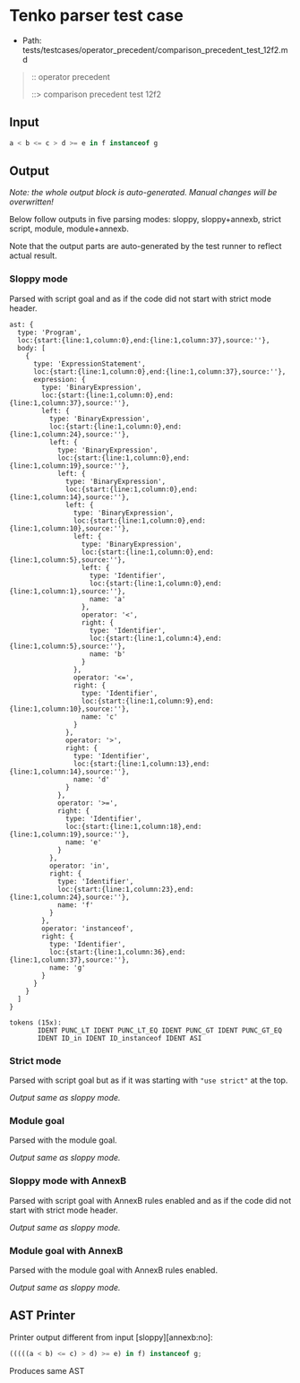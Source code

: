 # Tenko parser test case

- Path: tests/testcases/operator_precedent/comparison_precedent_test_12f2.md

> :: operator precedent
>
> ::> comparison precedent test 12f2

## Input

`````js
a < b <= c > d >= e in f instanceof g
`````

## Output

_Note: the whole output block is auto-generated. Manual changes will be overwritten!_

Below follow outputs in five parsing modes: sloppy, sloppy+annexb, strict script, module, module+annexb.

Note that the output parts are auto-generated by the test runner to reflect actual result.

### Sloppy mode

Parsed with script goal and as if the code did not start with strict mode header.

`````
ast: {
  type: 'Program',
  loc:{start:{line:1,column:0},end:{line:1,column:37},source:''},
  body: [
    {
      type: 'ExpressionStatement',
      loc:{start:{line:1,column:0},end:{line:1,column:37},source:''},
      expression: {
        type: 'BinaryExpression',
        loc:{start:{line:1,column:0},end:{line:1,column:37},source:''},
        left: {
          type: 'BinaryExpression',
          loc:{start:{line:1,column:0},end:{line:1,column:24},source:''},
          left: {
            type: 'BinaryExpression',
            loc:{start:{line:1,column:0},end:{line:1,column:19},source:''},
            left: {
              type: 'BinaryExpression',
              loc:{start:{line:1,column:0},end:{line:1,column:14},source:''},
              left: {
                type: 'BinaryExpression',
                loc:{start:{line:1,column:0},end:{line:1,column:10},source:''},
                left: {
                  type: 'BinaryExpression',
                  loc:{start:{line:1,column:0},end:{line:1,column:5},source:''},
                  left: {
                    type: 'Identifier',
                    loc:{start:{line:1,column:0},end:{line:1,column:1},source:''},
                    name: 'a'
                  },
                  operator: '<',
                  right: {
                    type: 'Identifier',
                    loc:{start:{line:1,column:4},end:{line:1,column:5},source:''},
                    name: 'b'
                  }
                },
                operator: '<=',
                right: {
                  type: 'Identifier',
                  loc:{start:{line:1,column:9},end:{line:1,column:10},source:''},
                  name: 'c'
                }
              },
              operator: '>',
              right: {
                type: 'Identifier',
                loc:{start:{line:1,column:13},end:{line:1,column:14},source:''},
                name: 'd'
              }
            },
            operator: '>=',
            right: {
              type: 'Identifier',
              loc:{start:{line:1,column:18},end:{line:1,column:19},source:''},
              name: 'e'
            }
          },
          operator: 'in',
          right: {
            type: 'Identifier',
            loc:{start:{line:1,column:23},end:{line:1,column:24},source:''},
            name: 'f'
          }
        },
        operator: 'instanceof',
        right: {
          type: 'Identifier',
          loc:{start:{line:1,column:36},end:{line:1,column:37},source:''},
          name: 'g'
        }
      }
    }
  ]
}

tokens (15x):
       IDENT PUNC_LT IDENT PUNC_LT_EQ IDENT PUNC_GT IDENT PUNC_GT_EQ
       IDENT ID_in IDENT ID_instanceof IDENT ASI
`````

### Strict mode

Parsed with script goal but as if it was starting with `"use strict"` at the top.

_Output same as sloppy mode._

### Module goal

Parsed with the module goal.

_Output same as sloppy mode._

### Sloppy mode with AnnexB

Parsed with script goal with AnnexB rules enabled and as if the code did not start with strict mode header.

_Output same as sloppy mode._

### Module goal with AnnexB

Parsed with the module goal with AnnexB rules enabled.

_Output same as sloppy mode._

## AST Printer

Printer output different from input [sloppy][annexb:no]:

````js
(((((a < b) <= c) > d) >= e) in f) instanceof g;
````

Produces same AST
